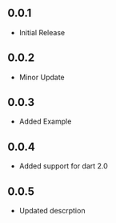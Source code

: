 ## 0.0.1

* Initial Release


## 0.0.2

* Minor Update


## 0.0.3

* Added Example


## 0.0.4

* Added support for dart 2.0


## 0.0.5

* Updated descrption
